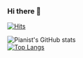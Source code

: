 ### Hi there 👋
[![Hits](https://hits.seeyoufarm.com/api/count/incr/badge.svg?url=https%3A%2F%2Fgithub.com%2Fpianist-coder%2Fhit-counter&count_bg=%2379C83D&title_bg=%23555555&icon=&icon_color=%23E7E7E7&title=visitors&edge_flat=false)](https://github.com/pianist-coder)
<!--
**pianist-coder/pianist-coder** is a ✨ _special_ ✨ repository because its `README.md` (this file) appears on your GitHub profile.
Here are some ideas to get you started:
- 🔭 I’m currently working on ...
- 🌱 I’m currently learning ...
- 👯 I’m looking to collaborate on ...
- 🤔 I’m looking for help with ...
- 💬 Ask me about ...
- 📫 How to reach me: ...
- 😄 Pronouns: ...
- ⚡ Fun fact: ...
-->
![Pianist's GitHub stats](https://github-readme-stats.vercel.app/api?username=pianist-coder&show_icons=true&include_all_commits=true)  
[![Top Langs](https://github-readme-stats.vercel.app/api/top-langs/?username=pianist-coder&layout=compact)](https://github.com/pianist-coder)
